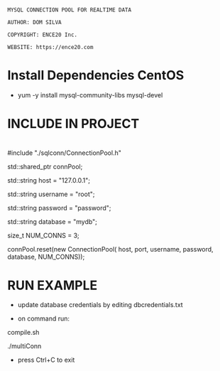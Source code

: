 # ##########################################################

    MYSQL CONNECTION POOL FOR REALTIME DATA

    AUTHOR: DOM SILVA

    COPYRIGHT: ENCE20 Inc.

    WEBSITE: https://ence20.com

# ##########################################################


# Install Dependencies CentOS

- yum -y install mysql-community-libs mysql-devel

# INCLUDE IN PROJECT

# #########################################
#include "./sqlconn/ConnectionPool.h"

std::shared_ptr<ConnectionPool> connPool;

std::string host = "127.0.0.1";

std::string username = "root";

std::string password = "password";

std::string database = "mydb";

size_t NUM_CONNS = 3;

connPool.reset(new ConnectionPool(
                host, port, username, password, database, NUM_CONNS));

# #############################################

# RUN EXAMPLE

- update database credentials by editing dbcredentials.txt 

- on command run:

compile.sh

./multiConn

- press Ctrl+C to exit


